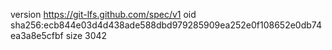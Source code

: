 version https://git-lfs.github.com/spec/v1
oid sha256:ecb844e03d4d438ade588dbd979285909ea252e0f108652e0db74ea3a8e5cfbf
size 3042
